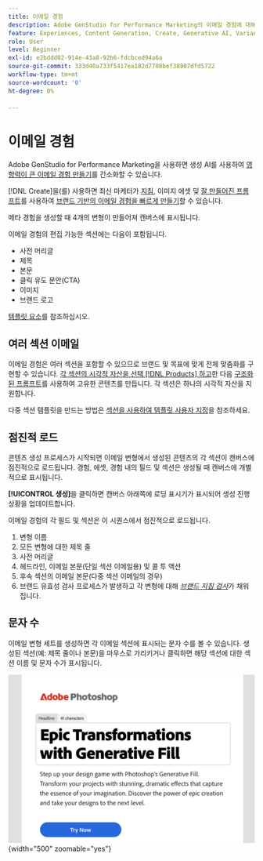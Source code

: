 ```yaml
---
title: 이메일 경험
description: Adobe GenStudio for Performance Marketing의 이메일 경험에 대해 알아봅니다.
feature: Experiences, Content Generation, Create, Generative AI, Variant Generation
role: User
level: Beginner
exl-id: e2bddd02-914e-43a8-92b6-fdcbced94a6a
source-git-commit: 333d40a733f5417ea182d7708bef38907dfd5722
workflow-type: tm+mt
source-wordcount: '0'
ht-degree: 0%

---
```


# 이메일 경험

Adobe GenStudio for Performance Marketing을 사용하면 생성 AI를 사용하여 [영향력이 큰 이메일 경험 만들기](/help/user-guide/create/create-email-experience.md)를 간소화할 수 있습니다.

[!DNL Create]을(를) 사용하면 최신 마케터가 [지침](/help/user-guide/guidelines/overview.md), 이미지 에셋 및 [잘 만들어진 프롬프트](/help/user-guide/effective-prompts.md)를 사용하여 [브랜드 기반의 이메일 경험을 빠르게 만들기](/help/user-guide/create/create-email-experience.md)할 수 있습니다.

메타 경험을 생성할 때 4개의 변형이 만들어져 캔버스에 표시됩니다.

이메일 경험의 편집 가능한 섹션에는 다음이 포함됩니다.

* 사전 머리글
* 제목
* 본문
* 클릭 유도 문안(CTA)
* 이미지
* 브랜드 로고

[템플릿 요소](/help/user-guide/content/use-templates.md#template-elements)를 참조하십시오.

<!-- ## Email capabilities

Content creators and marketers can produce brand-consistent email experiences in GenStudio for Performance Marketing. -->

## 여러 섹션 이메일

이메일 경험은 여러 섹션을 포함할 수 있으므로 브랜드 및 목표에 맞게 전체 맞춤화를 구현할 수 있습니다. [각 섹션의 시각적 자산을 선택 [!DNL Products] 하고](/help/user-guide/create/create-email-experience.md#add-parameters)한 다음 [구조화된 프롬프트](/help/user-guide/effective-prompts.md#structured-prompts)를 사용하여 고유한 콘텐츠를 만듭니다. 각 섹션은 하나의 시각적 자산을 지원합니다.

다중 섹션 템플릿을 만드는 방법은 [섹션을 사용하여 템플릿 사용자 지정](/help/user-guide/content/customize-template.md#sections-or-groups)을 참조하세요.

## 점진적 로드

콘텐츠 생성 프로세스가 시작되면 이메일 변형에서 생성된 콘텐츠의 각 섹션이 캔버스에 점진적으로 로드됩니다. 경험, 에셋, 경험 내의 필드 및 섹션은 생성될 때 캔버스에 개별적으로 표시됩니다.

**[!UICONTROL 생성]**&#x200B;을 클릭하면 캔버스 아래쪽에 로딩 표시기가 표시되어 생성 진행 상황을 업데이트합니다.

이메일 경험의 각 필드 및 섹션은 이 시퀀스에서 점진적으로 로드됩니다.

1. 변형 이름
1. 모든 변형에 대한 제목 줄
1. 사전 머리글
1. 헤드라인, 이메일 본문(단일 섹션 이메일용) 및 콜 투 액션
1. 후속 섹션의 이메일 본문(다중 섹션 이메일의 경우)
1. 브랜드 유효성 검사 프로세스가 발생하고 각 변형에 대해 [_브랜드 지침 검사_](/help/user-guide/guidelines/brand-validation.md#brand-guidelines-check)&#x200B;가 채워집니다.

## 문자 수

이메일 변형 세트를 생성하면 각 이메일 섹션에 표시되는 문자 수를 볼 수 있습니다. 생성된 섹션(예: 제목 줄이나 본문)을 마우스로 가리키거나 클릭하면 해당 섹션에 대한 섹션 이름 및 문자 수가 표시됩니다.

![문자 수](/help/assets/character-count.png){width="500" zoomable="yes"}
